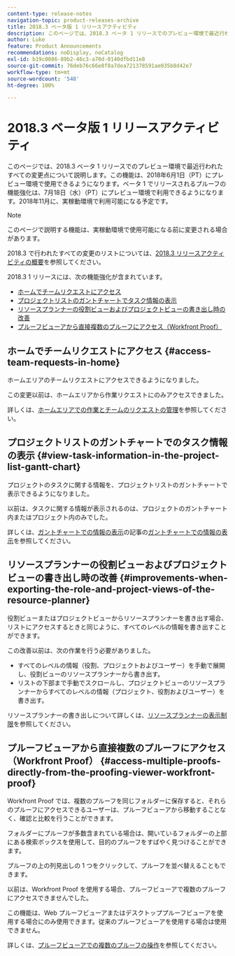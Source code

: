 ```yaml
---
content-type: release-notes
navigation-topic: product-releases-archive
title: 2018.3 ベータ版 1 リリースアクティビティ
description: このページでは、2018.3 ベータ 1 リリースでのプレビュー環境で最近行われたすべての変更点について説明します。この機能は、2018年6月1日（PT）にプレビュー環境で使用できるようになります。ベータ 1 でリリースされるプルーフの機能強化は、7月18日水曜日（PT）にプレビュー環境で利用できるようになります。2018年11月に、実稼動環境で利用可能になる予定です。
author: Luke
feature: Product Announcements
recommendations: noDisplay, noCatalog
exl-id: b19c0086-89b2-46c3-a70d-0140dfbd11e8
source-git-commit: 76deb76c66e8f8a7dea721378591ae035b8d42e7
workflow-type: tm+mt
source-wordcount: '548'
ht-degree: 100%

---
```


# 2018.3 ベータ版 1 リリースアクティビティ

このページでは、2018.3 ベータ 1 リリースでのプレビュー環境で最近行われたすべての変更点について説明します。この機能は、2018年6月1日（PT）にプレビュー環境で使用できるようになります。ベータ 1 でリリースされるプルーフの機能強化は、7月18日（水）（PT）にプレビュー環境で利用できるようになります。2018年11月に、実稼動環境で利用可能になる予定です。

>[!NOTE]
>
>このページで説明する機能は、実稼動環境で使用可能になる前に変更される場合があります。

2018.3 で行われたすべての変更のリストについては、[2018.3 リリースアクティビティの概要](../../../../product-announcements/product-releases/quarterly-release-archive/2018.3-release-activity/2018.3-release-activity-overview.md)を参照してください。

2018.3 1 リリースには、次の機能強化が含まれています。

* [ホームでチームリクエストにアクセス](#access-team-requests-in-home)
* [プロジェクトリストのガントチャートでタスク情報の表示](#view-task-information-in-the-project-list-gantt-chart)
* [リソースプランナーの役割ビューおよびプロジェクトビューの書き出し時の改善](#improvements-when-exporting-the-role-and-project-views-of-the-resource-planner)
* [プルーフビューアから直接複数のプルーフにアクセス（Workfront Proof）](#access-multiple-proofs-directly-from-the-proofing-viewer-workfront-proof)

## ホームでチームリクエストにアクセス {#access-team-requests-in-home}

ホームエリアのチームリクエストにアクセスできるようになりました。

この変更以前は、ホームエリアから作業リクエストにのみアクセスできました。

詳しくは、[ホームエリアでの作業とチームのリクエストの管理](../../../../workfront-basics/using-home/using-the-home-area/manage-work-and-team-requests-home.md)を参照してください。

## プロジェクトリストのガントチャートでのタスク情報の表示 {#view-task-information-in-the-project-list-gantt-chart}

プロジェクトのタスクに関する情報を、プロジェクトリストのガントチャートで表示できるようになりました。 

以前は、タスクに関する情報が表示されるのは、プロジェクトのガントチャート内またはプロジェクト内のみでした。

詳しくは、[ガントチャートでの情報の表示](../../../../manage-work/gantt-chart/use-the-gantt-chart/view-info-in-gantt.md)の記事の[ガントチャートでの情報の表示](../../../../manage-work/gantt-chart/use-the-gantt-chart/view-info-in-gantt.md)を参照してください。

## リソースプランナーの役割ビューおよびプロジェクトビューの書き出し時の改善 {#improvements-when-exporting-the-role-and-project-views-of-the-resource-planner}

役割ビューまたはプロジェクトビューからリソースプランナーを書き出す場合、リストにアクセスするときと同じように、すべてのレベルの情報を書き出すことができます。

この改善以前は、次の作業を行う必要がありました。

* すべてのレベルの情報（役割、プロジェクトおよびユーザー）を手動で展開し、役割ビューのリソースプランナーから書き出す。
* リストの下部まで手動でスクロールし、プロジェクトビューのリソースプランナーからすべてのレベルの情報（プロジェクト、役割およびユーザー）を書き出す。

リソースプランナーの書き出しについて詳しくは、[リソースプランナーの表示制限](../../../../resource-mgmt/resource-planning/resource-planner-display-limitations.md)を参照してください。

## プルーフビューアから直接複数のプルーフにアクセス（Workfront Proof） {#access-multiple-proofs-directly-from-the-proofing-viewer-workfront-proof}

Workfront Proof では、複数のプルーフを同じフォルダーに保存すると、それらのプルーフにアクセスできるユーザーは、プルーフビューアから移動することなく、確認と比較を行うことができます。 

フォルダーにプルーフが多数含まれている場合は、開いているフォルダーの上部にある検索ボックスを使用して、目的のプルーフをすばやく見つけることができます。

プルーフの上の列見出しの 1 つをクリックして、プルーフを並べ替えることもできます。

以前は、Workfront Proof を使用する場合、プルーフビューアで複数のプルーフにアクセスできませんでした。

この機能は、Web プルーフビューアまたはデスクトッププルーフビューアを使用する場合にのみ使用できます。従来のプルーフビューアを使用する場合は使用できません。

詳しくは、[プルーフビューアでの複数のプルーフの操作](../../../../workfront-proof/wp-work-proofsfiles/review-proofs-wpv/work-with-multiple-proofs.md)を参照してください。
